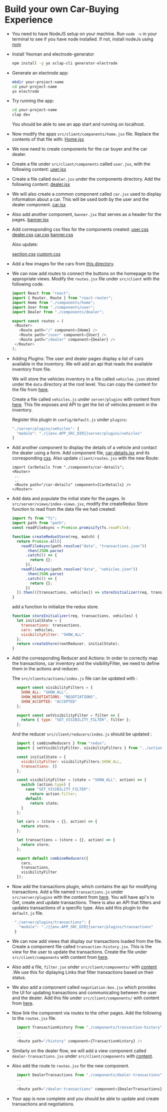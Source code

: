 # Build your own Car-Buying Experience

 - You need to have NodeJS setup on your machine. 
    Run `node -v` in your terminal to see if you have node installed.
    If not, install nodeJs using [nvm](https://github.com/creationix/nvm)
 - Install Yeoman and electrode-generator 

    ```bash
    npm install -g yo xclap-cli generator-electrode
    ```

 - Generate an electrode app:

    ```bash
    mkdir your-project-name
    cd your-project-name
    yo electrode
    ```

 - Try running the app:

    ```bash
    cd your-project-name
    clap dev
    ```
    You should be able to see an app start and running on localhost.

 - Now modify the apps `src/client/components/home.jsx` file.
    Replace the contents of that file with:
    [Home.jsx](./src/client/components/home.jsx)


 - We now need to create components for the car buyer and the car dealer.
 - Create a file under `src/client/components` called `user.jsx`, with the following content:
    [user.jsx](./src/client/components/user.jsx)

 - Create a file called `dealer.jsx` under the components directory.
   Add the following content:
   [dealer.jsx](./src/client/components/dealer.jsx)

  - We will also create a common component called `car.jsx` used to display information about a car. This will be used both by the user and the dealer component.
    [car.jsx](./src/client/components/car.jsx)

  - Also add another component, `banner.jsx` that serves as a header for the pages.
    [banner.jsx](./src/client/components/banner.jsx)
    
 - Add corresponding css files for the components created:
  [user.css](./src/client/styles/user.css)
  [dealer.css](./src/client/styles/dealer.css)
  [car.css](./src/client/styles/car.css)
  [banner.css](./src/client/styles/banner.css)
  
    Also update:
      
      [section.css](./src/client/styles/section.css)
      [custom.css](./src/client/styles/custom.css)

- Add a few images for the cars from [this directory](./src/client/images). 

- We can now add routes to connect the buttons on the homepage to the appropriate views. Modify the `routes.jsx` file under `src/client` with the following code.

  ```js
  import React from "react";
  import { Router, Route } from "react-router";
  import Home from "./components/home";
  import User from "./components/user";
  import Dealer from "./components/dealer";

  export const routes = (
   <Router>
     <Route path="/" component={Home} />
     <Route path="/user" component={User} />
     <Route path="/dealer" component={Dealer} />
   </Router>
  );
  ```

 - Adding Plugins: 
    The user and dealer pages display a list of cars available in the inventory. We will add an api that reads the available inventory from file.
    
    We will store the vehicles inventory in a file called `vehicles.json` stored under the `data` directory at the root level.
    You can copy the content for the file from [here](./data/vehicles.json).
    
    Create a file called `vehicles.js` under `server/plugins` with content from [here](./src/server/plugins/vehicles.js). This file exposes and API to get the list of vehicles present in the inventory.

    Register this plugin in `config/default.js` under `plugins`:
    ```js
    "./server/plugins/vehicles": {
      "module": "./{{env.APP_SRC_DIR}}server/plugins/vehicles"
    }
    ```

 - Add another component to display the details of a vehicle and contact the dealer using a form.
    Add component file, [car-details.jsx](./src/client/components/car-details.jsx) and its corresponding [css](./src/styles/car-details.css).
   Also update `client/routes.jsx` with the new Route:
   ```
   import CarDetails from "./components/car-details";
   <Router>
    ..
    ..
    <Route path="/car-details" component={CarDetails} />
   </Router>
   ```

 - Add data and populate the initial state for the pages.
    In `src/server/views/index-views.jsx`, modify the createRedux Store function to read from the data file we had created:

    ```js
    import fs from "fs";
    import path from "path";
    const readFileAsync = Promise.promisify(fs.readFile);
    
    function createReduxStore(req, match) {
      return Promise.all([
        readFileAsync(path.resolve("data", "transactions.json"))
          .then(JSON.parse)
          .catch(() => {
            return {};
          }),
        readFileAsync(path.resolve("data", "vehicles.json"))
          .then(JSON.parse)
          .catch(() => {
            return {};
          })
      ]).then(([transactions, vehicles]) => storeInitializer(req, transactions, vehicles));
    }

    ```
    
    add a function to initialize the redux store.

    ```js
    function storeInitializer(req, transactions, vehicles) {
      let initialState = {
        transactions: transactions,
        cars: vehicles,
        visibilityFilter: "SHOW_ALL"
      };
      return createStore(rootReducer, initialState);
    }
    ```

- Add the corresponding Reducer and Actions:
  In order to correctly map the transactions, car inventory and the visibilityFilter, we need to define them in the  actions and reducer.

  The `src/clients/actions/index.js` file can be updated with :

  ```js
    export const visibilityFilters = {
      SHOW_ALL: "SHOW_ALL",
      SHOW_NEGOTIATIONS: "NEGOTIATIONS",
      SHOW_ACCEPTED: "ACCEPTED"
    };

    export const setVisibilityFilter = filter => {
      return { type: "SET_VISIBILITY_FILTER", filter };
    };
  ```

  And the reducer `src/client/reducers/index.js` should be updated : 

  ```js
    import { combineReducers } from "redux";
    import { setVisibilityFilter, visibilityFilters } from "../actions";

    const initialState = {
      visibilityFilter: visibilityFilters.SHOW_ALL,
      transactions: []
    };

    const visibilityFilter = (state = "SHOW_ALL", action) => {
      switch (action.type) {
        case "SET_VISIBILITY_FILTER":
          return action.filter;
        default:
          return state;
      }
    };

    let cars = (store = {}, action) => {
      return store;
    };

    let transactions = (store = {}, action) => {
      return store;
    };

    export default combineReducers({
      cars,
      transactions,
      visibilityFilter
    });
  ```
  
 - Now add the transactions plugin, which contains the api for modifying transactions.
   Add a file named `transactions.js` under `src/server/plugins` with the content from [here](./src/server/plugins/transactions.js).
   You will have api's to Get, create and update transactions. There is also an API that filters and updates transactions of a specific type.
   Also add this plugin to the `default.js` file.

   ```js
    "./server/plugins/transactions": {
      "module": "./{{env.APP_SRC_DIR}}server/plugins/transactions"
    }
    ```

 - We can now add views that display our transactions loaded from the file.
   Create a component file called `transaction-history.jsx`. This is the view for the user to update the transactions.
   Create the file under `src/client/components` with content from [here](./src/client/components/transaction-history.jsx).

- Also add a file, `filter.jsx` under `src/client/components/` with [content](./src/client/components/filter.jsx) .We use this for diplaying Links that filter transactions based on their status.

- We also add a component called `negotiation-box.jsx` which provides the UI for updating transactions and communicating between the user and the dealer.
  Add this file under `src/client/components/` with content from [here](./src/client/components/negotiation-box.jsx).

- Now link the component via routes to the other pages. Add the following to the `routes.jsx` file.

  ```js
    import TransactionHistory from "./components/transaction-history";
    ..
    ..
    <Route path="/history" component={TransactionHistory} />
  ```

- Similarly on the dealer flow, we will add a view component called `dealer-transactions.jsx` under `src/client/components` with [content](./src/client/components/dealer-transactions.jsx).

- Also add the route to `routes.jsx` for the new component.
  
  ```js
    import DealerTransactions from "./components/dealer-transactions";
    ..
    ..
    <Route path="/dealer-transactions" component={DealerTransactions} />
  ```

 -  Your app is now complete and you should be able to update and create transactions and negotiations.
